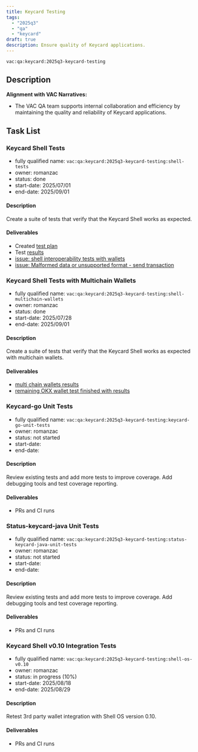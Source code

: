 ```yaml
---
title: Keycard Testing 
tags:
  - "2025q3"
  - "qa"
  - "keycard"  
draft: true  
description: Ensure quality of Keycard applications.
---
```


`vac:qa:keycard:2025q3-keycard-testing`

## Description

**Alignment with VAC Narratives:**

* The VAC QA team supports internal collaboration and efficiency
  by maintaining the quality and reliability of Keycard applications.

## Task List

### Keycard Shell Tests

* fully qualified name: `vac:qa:keycard:2025q3-keycard-testing:shell-tests`
* owner: romanzac
* status: done
* start-date: 2025/07/01
* end-date: 2025/09/01

#### Description
Create a suite of tests that verify that the Keycard Shell works as expected.

#### Deliverables
- Created [test plan](https://www.notion.so/Keycard-Shell-Test-Plan-2298f96fb65c8051b7f6edd281ad3372?source=copy_link)
- Test [results](https://www.notion.so/Keycard-Shell-Test-Results-22b8f96fb65c80faa06fcc195373624b?source=copy_link)
- [issue: shell interoperability tests with wallets](https://github.com/keycard-tech/keycard-shell/issues/81)
- [issue: Malformed data or unsupported format - send transaction](https://github.com/keycard-tech/keycard-shell/issues/145)

### Keycard Shell Tests with Multichain Wallets

* fully qualified name: `vac:qa:keycard:2025q3-keycard-testing:shell-multichain-wallets`
* owner: romanzac
* status: done
* start-date: 2025/07/28
* end-date: 2025/09/01

#### Description
Create a suite of tests that verify that the Keycard Shell works as expected with multichain wallets.

#### Deliverables
- [multi chain wallets results](https://www.notion.so/Keycard-Shell-Test-Results-22b8f96fb65c80faa06fcc195373624b?source=copy_link)
- [remaining OKX wallet test finished with results](https://www.notion.so/Keycard-Shell-Test-Results-22b8f96fb65c80faa06fcc195373624b?source=copy_link)

### Keycard-go Unit Tests

* fully qualified name: `vac:qa:keycard:2025q3-keycard-testing:keycard-go-unit-tests`
* owner: romanzac
* status: not started
* start-date: 
* end-date: 

#### Description
Review existing tests and add more tests to improve coverage. Add debugging tools and test coverage reporting.

#### Deliverables
- PRs and CI runs

### Status-keycard-java Unit Tests

* fully qualified name: `vac:qa:keycard:2025q3-keycard-testing:status-keycard-java-unit-tests`
* owner: romanzac
* status: not started
* start-date: 
* end-date: 

#### Description
Review existing tests and add more tests to improve coverage. Add debugging tools and test coverage reporting.

#### Deliverables
- PRs and CI runs

### Keycard Shell v0.10 Integration Tests

* fully qualified name: `vac:qa:keycard:2025q3-keycard-testing:shell-os-v0.10`
* owner: romanzac
* status: in progress (10%)
* start-date: 2025/08/18
* end-date: 2025/08/29

#### Description
Retest 3rd party wallet integration with Shell OS version 0.10.

#### Deliverables
- PRs and CI runs

